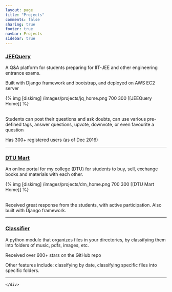```yaml
---
layout: page
title: "Projects"
comments: false
sharing: true
footer: true
navbar: Projects
sidebar: true
---
```

<div class="article">
	<div class="">
			<div>
				<p><a href="http://jeequery.com>" target="_blank"><h3 class="">JEEQuery</h3></a></p>
				<p>A Q&A platform for students preparing for IIT-JEE and other engineering entrance exams.</p>
				<p>Built with Django framework and bootstrap, and deployed on AWS EC2 server</p>
				<div class="text-center">
					{% img [diskimg] /images/projects/jq_home.png 700 300 [[JEEQuery Home]] %}
				</div><br>
				<p>Students can post their questions and ask doubts, can use various pre-defined tags, answer questions, upvote, downvote, or even favourite a question</p>
				<p>Has 300+ registered users (as of Dec 2016)</p>
			</div>
			<hr>
			<div>
				<p><a href="http://dtumart.com" target="_blank"><h3>DTU Mart</h3></a></p>
				<p>
					An online portal for my college (DTU) for students to buy, sell, exchange books and materials with each other.
				</p>
				<div class="text-center">
					{% img [diskimg] /images/projects/dm_home.png 700 300 [[DTU Mart Home]] %}
				</div><br>
				<p>
					Received great response from the students, with active participation. Also built with Django framework.
				</p>
			</div>
			<hr>
			<div>
				<p><a href="http://bhrigu123.github.io/classifier" target="_blank"><h3>Classifier</h3></a></p>
				<p>
				A python module that organizes files in your directories, by classifying them into folders of music, pdfs, images, etc.</p>
				<p>Received over 600+ stars on the GitHub repo</p>
				<p>Other features include: classifying by date, classifying specific files into specific folders.</p>
			</div>
			<hr>
			
			
	</div>
</div>